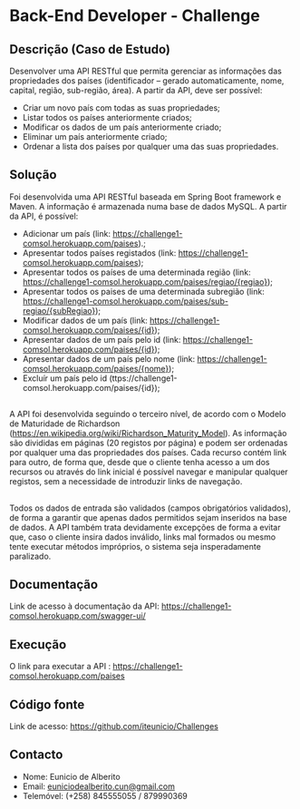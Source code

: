 # Back-End Developer - Challenge


## Descrição (Caso de Estudo)
Desenvolver uma API RESTful que permita gerenciar as informações das propriedades dos países (identificador – gerado automaticamente, nome, capital, região, sub-região, área). A partir da API, deve ser possível:
 - Criar um novo país com todas as suas propriedades;
 - Listar todos os países anteriormente criados;
 - Modificar os dados de um país anteriormente criado;
 - Eliminar um país anteriormente criado;
 - Ordenar a lista dos países por qualquer uma das suas propriedades.

## Solução
Foi desenvolvida uma API RESTful baseada em Spring Boot framework e Maven. A informação é armazenada numa base de dados MySQL.
A partir da API, é possível:
 - Adicionar um país (link: https://challenge1-comsol.herokuapp.com/paises).;
 - Apresentar todos países registados (link: https://challenge1-comsol.herokuapp.com/paises);
 - Apresentar todos os países de uma determinada região (link: https://challenge1-comsol.herokuapp.com/paises/regiao/{regiao});
 - Apresentar todos os paises de uma determinada subregião (link: https://challenge1-comsol.herokuapp.com/paises/sub-regiao/{subRegiao});
 - Modificar dados de um país (link: https://challenge1-comsol.herokuapp.com/paises/{id});
 - Apresentar dados de um país pelo id (link: https://challenge1-comsol.herokuapp.com/paises/{id});
 - Apresentar dados de um país pelo nome (link: https://challenge1-comsol.herokuapp.com/paises/{nome});
 - Excluír um país pelo id (ttps://challenge1-comsol.herokuapp.com/paises/{id});
##
 A API foi desenvolvida seguindo o terceiro nível, de acordo com o Modelo de Maturidade de Richardson (https://en.wikipedia.org/wiki/Richardson_Maturity_Model). As informação são divididas em páginas (20 registos por página) e podem ser ordenadas por qualquer uma das propriedades dos países. Cada recurso contém link para outro, de forma que, desde que o cliente tenha acesso a um dos recursos ou através do link inicial é possível navegar e manipular qualquer registos, sem a necessidade de introduzir links de navegação.
##
Todos os dados de entrada são validados (campos obrigatórios validados), de forma a garantir que apenas dados permitidos sejam inseridos na base de dados. A API também trata devidamente excepções de forma a evitar que, caso o cliente insira dados inválido, links mal formados ou mesmo tente executar métodos impróprios, o sistema seja insperadamente paralizado.
## Documentação
Link de acesso à documentação da API: https://challenge1-comsol.herokuapp.com/swagger-ui/
## Execução
O link para executar a API : https://challenge1-comsol.herokuapp.com/paises
## Código fonte
Link de acesso: https://github.com/iteunicio/Challenges
## Contacto
 - Nome: Eunicio de Alberito
 - Email: euniciodealberito.cun@gmail.com
 - Telemóvel: (+258) 845555055 / 879990369
